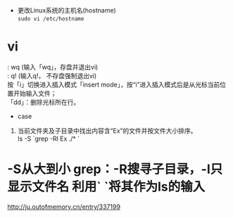 * 更改Linux系统的主机名(hostname)  
`sudo vi /etc/hostname`

# vi  
: wq (输入「wq」，存盘并退出vi)  
: q! (输入q!， 不存盘强制退出vi)  
按「i」切换进入插入模式「insert mode」，按“i”进入插入模式后是从光标当前位置开始输入文件；  
「dd」：删除光标所在行。



* case
1. 当前文件夹及子目录中找出内容含“Ex”的文件并按文件大小排序。  
ls -S \`grep -Rl Ex ./* \`      
# -S从大到小  grep：-R搜寻子目录，-l只显示文件名   利用\` \`将其作为ls的输入  







http://ju.outofmemory.cn/entry/337199
